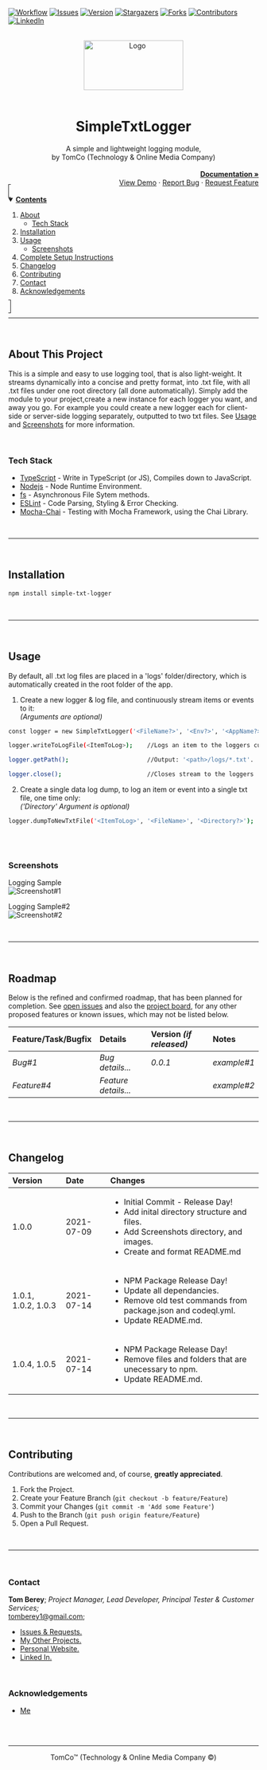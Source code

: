 <!--
*** Using markdown "reference style" links for readability.
*** Reference links are enclosed in brackets [ ] instead of parentheses ( ).
*** See the bottom of this document for the declaration of the reference variables.
*** https://www.markdownguide.org/basic-syntax/#reference-style-links
-->

<!-- PROJECT SHIELDS/BADGES -->
[![Workflow][workflow-shield]][workflow-url]
[![Issues][issues-shield]][issues-url]
[![Version][version-shield]][version-url]
[![Stargazers][stars-shield]][stars-url]
[![Forks][forks-shield]][forks-url]
[![Contributors][contributors-shield]][contributors-url]
[![LinkedIn][linkedin-shield]][linkedin-url]



<!-- PROJECT LOGO & TITLE -->
<br>
<div align="center">
  <a href="https://github.com/tberey">
    <img src="public/assets/logo.png" alt="Logo" width="200" height="100">
  </a><br><br>
  <div align="center"><h1>SimpleTxtLogger</h1>A simple and lightweight logging module,<br>by TomCo (Technology & Online Media Company)</div>
  <div align="right">
    <br>
    <a href="https://github.com/tberey/simple-txt-logger/blob/master/README.md"><strong>Documentation »</strong></a>
    <br>
    <a href="#usage">View Demo</a>
    ·
    <a href="https://github.com/tberey/simple-txt-logger/issues">Report Bug</a>
    ·
    <a href="https://github.com/tberey/simple-txt-logger/issues">Request Feature</a>
  </div>
</div>



<!-- TABLE OF CONTENTS -->
<details open="open" style="padding:4px;display:inline;border-width:1px;border-style:solid;">
  <summary><b style="display: inline-block"><u>Contents</u></b></summary>
    <ol>
        <li>
        <a href="#about-this-project">About</a>
        <ul>
            <li><a href="#tech-stack">Tech Stack</a></li>
        </ul>
        </li>
        <li><a href="#installation">Installation</a></li>
        <li>
          <a href="#usage">Usage</a>
          <ul>
            <li><a href="#screenshots">Screenshots</a></li>
        </ul>
        </li>
        <li><a href="#complete-setup-instructions">Complete Setup Instructions</a></li>
        <li><a href="#changelog">Changelog</a></li>
        <li><a href="#contributing">Contributing</a></li>
        <li><a href="#contact">Contact</a></li>
        <li><a href="#acknowledgements">Acknowledgements</a></li>
    </ol>
</details><hr><br>



<!-- ABOUT THis PROJECT -->
## About This Project
This is a simple and easy to use logging tool, that is also light-weight. It streams dynamically into a concise and pretty format, into .txt file, with all .txt files under one root directory (all done automatically). Simply add the module to your project,create a new instance for each logger you want, and away you go. For example you could create a new logger each for client-side or server-side logging separately, outputted to two txt files. See [Usage](#usage) and [Screenshots](#screenshots) for more information.

<br>

### Tech Stack
* [TypeScript](https://www.typescriptlang.org/) - Write in TypeScript (or JS), Compiles down to JavaScript.
* [Nodejs](https://nodejs.org/en/) - Node Runtime Environment.
* [fs](https://nodejs.org/api/fs.html) - Asynchronous File Sytem methods.
* [ESLint](https://eslint.org/) - Code Parsing, Styling & Error Checking.
* [Mocha-Chai](https://mochajs.org/) - Testing with Mocha Framework, using the Chai Library.

<br><hr><br>



<!-- Setup -->
## Installation
  ```sh
  npm install simple-txt-logger
  ```

<br><hr><br>



<!-- USAGE EXAMPLES -->
## Usage
By default, all .txt log files are placed in a 'logs' folder/directory, which is automatically created in the root folder of the app.

1. Create a new logger & log file, and continuously stream items or events to it:<br>*(Arguments are optional)*
  ```sh
  const logger = new SimpleTxtLogger('<FileName?>', '<Env?>', '<AppName?>');    //Create a logger instance.
  ```
  ```sh
  logger.writeToLogFile(<ItemToLog>);    //Logs an item to the loggers current .txt log file.

  logger.getPath();                      //Output: '<path>/logs/*.txt'.

  logger.close();                        //Closes stream to the loggers .txt log file.
  ```

2. Create a single data log dump, to log an item or event into a single txt file, one time only:<br>*('Directory' Argument is optional)*
  ```sh
  logger.dumpToNewTxtFile('<ItemToLog>', '<FileName>', '<Directory?>');    //Create a single item log file.
  ```


<br><br>

### Screenshots

Logging Sample<br>
![Screenshot#1](https://github.com/tberey/simple-txt-logger/blob/master/screenshots/local-logs-sample.png?raw=true)

Logging Sample#2<br>
![Screenshot#2](https://github.com/tberey/simple-txt-logger/blob/master/screenshots/local-logs-sample-two.png?raw=true)

<br><hr><br>



<!-- ROADMAP -->
## Roadmap
Below is the refined and confirmed roadmap, that has been planned for completion. See [open issues][issues-url] and also the [project board][project-url], for any other proposed features or known issues, which may not be listed below.

| Feature/Task/Bugfix | Details | Version <i>(if released)</i> | Notes |
|:---|:---|:---|:---|
| <i>Bug#1</i> | <i>Bug details...</i> | <i>0.0.1</i> | <i>example#1</i> |
| <i>Feature#4</i> | <i>Feature details...</i> |   | <i>example#2</i> |

<br><hr><br>



<!-- CHANGELOG -->
## Changelog

| Version | Date | Changes |
|:---|:---|:---|
| 1.0.0 | 2021-07-09 | <ul><li>Initial Commit - Release Day!</li><li>Add inital directory structure and files.</li><li>Add Screenshots directory, and images.</li><li>Create and format README.md</li></ul> |
| 1.0.1, 1.0.2, 1.0.3 | 2021-07-14 | <ul><li>NPM Package Release Day!</li><li>Update all dependancies.</li><li>Remove old test commands from package.json and codeql.yml.</li><li>Update README.md.</li></ul> |
| 1.0.4, 1.0.5 | 2021-07-14 | <ul><li>NPM Package Release Day!</li><li>Remove files and folders that are unecessary to npm.</li><li>Update README.md.</li></ul> |

<br><hr><br>



<!-- CONTRIBUTING -->
## Contributing
Contributions are welcomed and, of course, **greatly appreciated**.

1. Fork the Project.
2. Create your Feature Branch (`git checkout -b feature/Feature`)
3. Commit your Changes (`git commit -m 'Add some Feature'`)
4. Push to the Branch (`git push origin feature/Feature`)
5. Open a Pull Request.

<br><hr><br>



<!-- CONTACT -->
### Contact

<b>Tom Berey</b>; <i>Project Manager, Lead Developer, Principal Tester & Customer Services;</i><br>tomberey1@gmail.com;

* [Issues & Requests.][issues-url]
* [My Other Projects.](https://github.com/tberey?tab=repositories)
* [Personal Website.](https://tberey.github.io/)
* [Linked In.](https://uk.linkedin.com/in/thomas-berey-2a1860129)

<br>

<!-- ACKNOWLEDGEMENTS -->
### Acknowledgements

* [Me](https://github.com/tberey)


<br><br><hr><div align="center">TomCo&trade; (Technology & Online Media Company &copy;)</div>


<!-- SPECIFIC URLS - NEED CHANGING PER PROJECT -->
<!-- https://www.markdownguide.org/basic-syntax/#reference-style-links -->
[workflow-shield]: https://github.com/tberey/simple-txt-logger/actions/workflows/codeql-analysis.yml/badge.svg
[workflow-url]: https://github.com/tberey/simple-txt-logger/actions
[version-shield]: https://img.shields.io/github/v/release/tberey/simple-txt-logger
[version-url]: https://github.com/tberey/simple-txt-logger/releases/
[stars-shield]: https://img.shields.io/github/stars/tberey/simple-txt-logger.svg
[stars-url]: https://github.com/tberey/simple-txt-logger/stargazers
[contributors-shield]: https://img.shields.io/github/contributors/tberey/simple-txt-logger.svg
[contributors-url]: https://github.com/tberey/simple-txt-logger/graphs/contributors
[forks-shield]: https://img.shields.io/github/forks/tberey/simple-txt-logger.svg
[forks-url]: https://github.com/tberey/simple-txt-logger/network/members
[issues-shield]: https://img.shields.io/github/issues/tberey/simple-txt-logger.svg
[issues-url]: https://github.com/tberey/simple-txt-logger/issues
[linkedin-shield]: https://img.shields.io/badge/-LinkedIn-black.svg?logo=linkedin&colorB=555
[linkedin-url]: https://uk.linkedin.com/in/thomas-berey-2a1860129
[project-url]: https://github.com/tberey/simple-txt-logger/projects